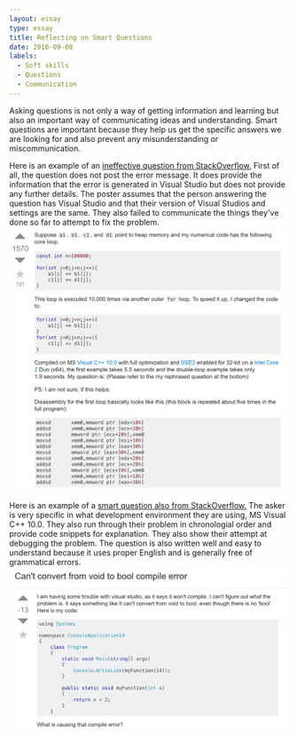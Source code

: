 ```yaml
---
layout: essay
type: essay
title: Reflecting on Smart Questions
date: 2016-09-08
labels:
  - Soft skills
  - Questions
  - Communication
---
```


Asking questions is not only a way of getting information and learning but also an important way of communicating ideas and understanding. Smart questions are important because they help us get the specific answers we are looking for and also prevent any misunderstanding or miscommunication. 

Here is an example of an [ineffective question from StackOverflow.](http://stackoverflow.com/questions/36544950/cant-convert-from-void-to-bool-compile-error) First of all, the question does not post the error message. It does provide the information that the error is generated in Visual Studio but does not provide any further details. The poster assumes that the person answering the question has Visual Studio and that their version of Visual Studios and settings are the same. They also failed to communicate the things they've done so far to attempt to fix the problem. 
<img class="ui large right floated rounded image" src="../images/BadQuestion.png">

Here is an example of a [smart question also from StackOverflow.](http://stackoverflow.com/questions/8547778/why-is-one-loop-so-much-slower-than-two-loops) The asker is very specific in what development environment they are using, MS Visual C++ 10.0. They also run through their problem in chronologial order and provide code snippets for explanation. They also show their attempt at debugging the problem. The question is also written well and easy to understand because it uses proper English and is generally free of grammatical errors. 
<img class="ui medium right floated rounded image" src="../images/GoodQuestion.png">




